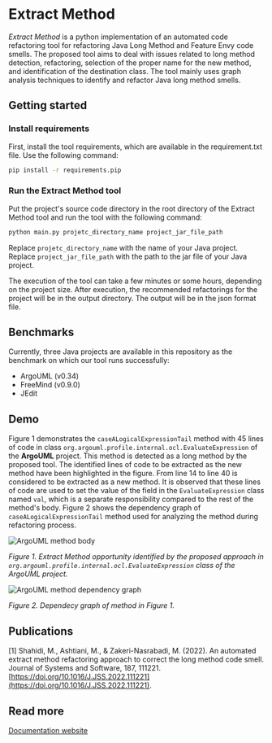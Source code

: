 # Extract Method

*Extract Method* is a python implementation of an automated code refactoring tool for refactoring Java Long Method and Feature Envy code smells. The proposed tool aims to deal with issues related to long method detection, refactoring, selection of the proper name for the new method, and identification of the destination class. The tool mainly uses graph analysis techniques to identify and refactor Java long method smells.

## Getting started
### Install requirements
First, install the tool requirements, which are available in the requirement.txt file. Use the following command:
```bash
pip install -r requirements.pip
```

### Run the Extract Method tool

Put the project's source code directory in the root directory of the Extract Method tool and run the tool with the following command:

```bash
python main.py projetc_directory_name project_jar_file_path
```

Replace `projetc_directory_name` with the name of your Java project.
Replace `project_jar_file_path` with the path to the jar file of your Java project.

The execution of the tool can take a few minutes or some hours, depending on the project size. After execution, the recommended refactorings for the project will be in the output directory. The output will be in the json format file. 


## Benchmarks
Currently, three Java projects are available in this repository as the benchmark on which our tool runs successfully:

* ArgoUML (v0.34)
* FreeMind (v0.9.0)
* JEdit

## Demo
Figure 1 demonstrates the `caseALogicalExpressionTail` method with 45 lines of code in class `org.argouml.profile.internal.ocl.EvaluateExpression` of the **ArgoUML** project. This method is detected as a long method by the proposed tool. The identified lines of code to be extracted as the new method have been highlighted in the figure. 
From line 14 to line 40 is considered to be extracted as a new method. It is observed that these lines of code are used to set the value of the field in the `EvaluateExpression` class named `val`, which is a separate responsibility compared to the rest of the method's body. 
Figure 2 shows the dependency graph of `caseALogicalExpressionTail` method used for analyzing the method during refactoring process.  


![ArgoUML method body](./docs/figs/argo_uml_method1.png)

_Figure 1. Extract Method opportunity identified by the proposed approach in `org.argouml.profile.internal.ocl.EvaluateExpression` class of the ArgoUML project._


![ArgoUML method dependency graph](./docs/figs/argo_uml_method1_dependency_graph.png)

_Figure 2. Dependecy graph of method in Figure 1._



## Publications 

[1] Shahidi, M., Ashtiani, M., & Zakeri-Nasrabadi, M. (2022). An automated extract method refactoring approach to correct the long method code smell. Journal of Systems and Software, 187, 111221. [https://doi.org/10.1016/J.JSS.2022.111221](https://doi.org/10.1016/J.JSS.2022.111221).


## Read more

[Documentation website](https://m-zakeri.github.io/extract_method)








